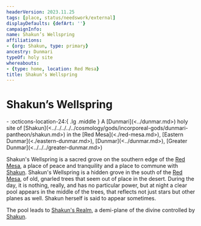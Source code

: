 ```yaml
---
headerVersion: 2023.11.25
tags: [place, status/needswork/external]
displayDefaults: {defArt: ''}
campaignInfo:
name: Shakun’s Wellspring
affiliations:
- {org: Shakun, type: primary}
ancestry: Dunmari
typeOf: holy site
whereabouts:
- {type: home, location: Red Mesa}
title: Shakun’s Wellspring
---
```

# Shakun’s Wellspring
<div class="grid cards ext-narrow-margin ext-one-column" markdown>
-    :octicons-location-24:{ .lg .middle } A [Dunmari](<../dunmar.md>) holy site of [Shakun](<../../../../../cosmology/gods/incorporeal-gods/dunmari-pantheon/shakun.md>) in the [Red Mesa](<./red-mesa.md>), [Eastern Dunmar](<./eastern-dunmar.md>), [Dunmar](<../dunmar.md>), [Greater Dunmar](<../../../greater-dunmar.md>)  
</div>




Shakun's Wellspring is a sacred grove on the southern edge of the [Red Mesa](<./red-mesa.md>), a place of peace and tranquility and a place to commune with [Shakun](<../../../../../cosmology/gods/incorporeal-gods/dunmari-pantheon/shakun.md>). Shakun's Wellspring is a hidden grove in the south of the [Red Mesa](<./red-mesa.md>), of old, gnarled trees that seem out of place in the desert. During the day, it is nothing, really, and has no particular power, but at night a clear pool appears in the middle of the trees, that reflects not just stars but other planes as well. Shakun herself is said to appear sometimes.

The pool leads to [Shakun's Realm](<../../../../../cosmology/multiverse/spiritual-realms/divine-realms/shakun-s-realm.md>), a demi-plane of the divine controlled by [Shakun](<../../../../../cosmology/gods/incorporeal-gods/dunmari-pantheon/shakun.md>).





